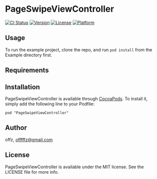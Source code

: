 # PageSwipeViewController

[![CI Status](http://img.shields.io/travis/offz/PageSwipeViewController.svg?style=flat)](https://travis-ci.org/offz/PageSwipeViewController)
[![Version](https://img.shields.io/cocoapods/v/PageSwipeViewController.svg?style=flat)](http://cocoadocs.org/docsets/PageSwipeViewController)
[![License](https://img.shields.io/cocoapods/l/PageSwipeViewController.svg?style=flat)](http://cocoadocs.org/docsets/PageSwipeViewController)
[![Platform](https://img.shields.io/cocoapods/p/PageSwipeViewController.svg?style=flat)](http://cocoadocs.org/docsets/PageSwipeViewController)

## Usage

To run the example project, clone the repo, and run `pod install` from the Example directory first.

## Requirements

## Installation

PageSwipeViewController is available through [CocoaPods](http://cocoapods.org). To install
it, simply add the following line to your Podfile:

    pod "PageSwipeViewController"

## Author

offz, offfffz@gmail.com

## License

PageSwipeViewController is available under the MIT license. See the LICENSE file for more info.

